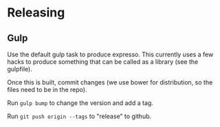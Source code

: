 Releasing
=========

Gulp
----

Use the default gulp task to produce expresso. This currently uses a few hacks to produce something that can be called as a library (see the gulpfile).

Once this is built, commit changes (we use bower for distribution, so the files need to be in the repo).

Run `gulp bump` to change the version and add a tag.

Run `git push origin --tags` to "release" to github.
